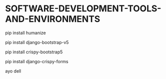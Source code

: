 # SOFTWARE-DEVELOPMENT-TOOLS-AND-ENVIRONMENTS


pip install humanize

pip install django-bootstrap-v5

pip install crispy-bootstrap5

pip install django-crispy-forms



ayo dell
